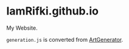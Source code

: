 # IamRifki.github.io
My Website.

`generation.js` is converted from [ArtGenerator](https://github.com/brainfoam/JS_Snippets/tree/master/ArtGenerator).
